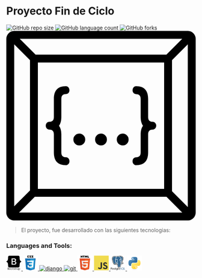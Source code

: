 # Proyecto Fin de Ciclo

![GitHub repo size](https://shields.io/github/repo-size/henryDAW2022/Proyecto_Django?style=for-the-badge)
![GitHub language count](https://img.shields.io/github/languages/count/henryDAW2022/Proyecto_Django?style=for-the-badge)
![GitHub forks]()
<svg role="img" viewBox="0 0 24 24" xmlns="http://www.w3.org/2000/svg"><title>Codeium</title><path d="M1 0a1 1 0 0 0-1 1v22c0 .063.007.124.018.184L0 23.199l.025.026c.103.443.5.775.975.775h22a1 1 0 0 0 1-1V1a1 1 0 0 0-1-1H1zm.707 1h20.582l-2 2H3.707l-2-2zM23 1.705v20.588l-2-2V3.705l2-2zM1 1.707l2 2v16.492l-2 2V1.707zM4 4h16v16H4V4zm3.537 3c-1.006 0-1.51.535-1.51 1.605v2.297c0 .4-.184.6-.554.6a.47.47 0 0 0-.344.139.512.512 0 0 0-.129.365.49.49 0 0 0 .129.353.47.47 0 0 0 .344.139c.37 0 .554.2.554.6v2.297c0 1.07.504 1.605 1.51 1.605.136 0 .248-.05.334-.148A.494.494 0 0 0 8 16.498a.512.512 0 0 0-.129-.365.439.439 0 0 0-.334-.139c-.376 0-.564-.199-.564-.6v-2.296c0-.46-.1-.823-.297-1.092.099-.138.173-.3.222-.485.05-.183.075-.389.075-.619V8.605c0-.4.188-.6.564-.6a.439.439 0 0 0 .334-.138A.499.499 0 0 0 8 7.512a.53.53 0 0 0-.129-.364A.425.425 0 0 0 7.537 7zm8.926 0a.425.425 0 0 0-.334.148.53.53 0 0 0-.129.364.5.5 0 0 0 .129.355.439.439 0 0 0 .334.139c.376 0 .564.199.564.6v2.296c0 .23.025.436.075.62.049.183.123.346.222.484-.197.27-.297.632-.297 1.092v2.297c0 .4-.188.6-.564.6a.439.439 0 0 0-.334.138.512.512 0 0 0-.129.365c0 .145.043.262.129.354a.425.425 0 0 0 .334.148c1.006 0 1.51-.535 1.51-1.605v-2.297c0-.4.184-.6.554-.6a.439.439 0 0 0 .334-.139.475.475 0 0 0 .139-.353.492.492 0 0 0-.139-.365.439.439 0 0 0-.334-.139c-.37 0-.554-.2-.554-.6V8.605c0-1.07-.504-1.605-1.51-1.605zm-7.25 6a.737.737 0 0 0-.496.227.717.717 0 0 0-.217.529.74.74 0 0 0 .75.744.74.74 0 0 0 .75-.744.717.717 0 0 0-.217-.53A.71.71 0 0 0 9.25 13h-.037zm2.75 0a.737.737 0 0 0-.496.227.717.717 0 0 0-.217.529.74.74 0 0 0 .217.53c.152.143.33.214.533.214a.74.74 0 0 0 .75-.744.717.717 0 0 0-.217-.53A.71.71 0 0 0 12 13h-.037zm2.75 0a.737.737 0 0 0-.496.227.717.717 0 0 0-.217.529.74.74 0 0 0 .217.53c.152.143.33.214.533.214a.74.74 0 0 0 .75-.744.717.717 0 0 0-.217-.53.71.71 0 0 0-.533-.226h-.037zm-11.1 8h16.68l2 2H1.613l2-2z"/></svg>

> El proyecto, fue desarrollado con las siguientes tecnologias:

<h3 align="left">Languages and Tools:</h3>
<p align="left"> <a href="https://getbootstrap.com" target="_blank" rel="noreferrer"> <img src="https://raw.githubusercontent.com/devicons/devicon/master/icons/bootstrap/bootstrap-plain-wordmark.svg" alt="bootstrap" width="40" height="40"/> </a> <a href="https://www.w3schools.com/css/" target="_blank" rel="noreferrer"> <img src="https://raw.githubusercontent.com/devicons/devicon/master/icons/css3/css3-original-wordmark.svg" alt="css3" width="40" height="40"/> </a> <a href="https://www.djangoproject.com/" target="_blank" rel="noreferrer"> <img src="https://cdn.worldvectorlogo.com/logos/django.svg" alt="django" width="40" height="40"/> </a> <a href="https://git-scm.com/" target="_blank" rel="noreferrer"> <img src="https://www.vectorlogo.zone/logos/git-scm/git-scm-icon.svg" alt="git" width="40" height="40"/> </a> <a href="https://www.w3.org/html/" target="_blank" rel="noreferrer"> <img src="https://raw.githubusercontent.com/devicons/devicon/master/icons/html5/html5-original-wordmark.svg" alt="html5" width="40" height="40"/> </a> <a href="https://developer.mozilla.org/en-US/docs/Web/JavaScript" target="_blank" rel="noreferrer"> <img src="https://raw.githubusercontent.com/devicons/devicon/master/icons/javascript/javascript-original.svg" alt="javascript" width="40" height="40"/> </a> <a href="https://www.postgresql.org" target="_blank" rel="noreferrer"> <img src="https://raw.githubusercontent.com/devicons/devicon/master/icons/postgresql/postgresql-original-wordmark.svg" alt="postgresql" width="40" height="40"/> </a> <a href="https://www.python.org" target="_blank" rel="noreferrer"> <img src="https://raw.githubusercontent.com/devicons/devicon/master/icons/python/python-original.svg" alt="python" width="40" height="40"/> </a> </p>